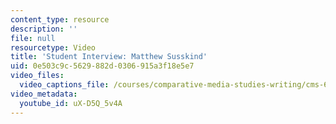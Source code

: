 ```yaml
---
content_type: resource
description: ''
file: null
resourcetype: Video
title: 'Student Interview: Matthew Susskind'
uid: 0e503c9c-5629-882d-0306-915a3f18e5e7
video_files:
  video_captions_file: /courses/comparative-media-studies-writing/cms-611j-creating-video-games-fall-2014/instructor-insights/student-insights/student-interview-matthew-susskind/uX-D5Q_5v4A.vtt
video_metadata:
  youtube_id: uX-D5Q_5v4A
---
```


